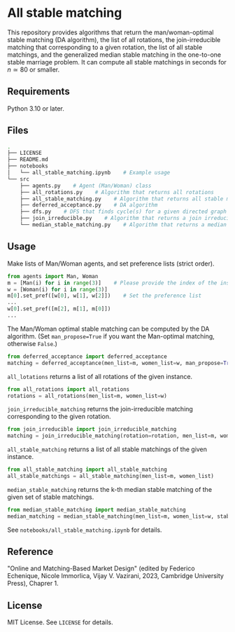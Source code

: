 # All stable matching

This repository provides algorithms that return the man/woman-optimal stable matching (DA algorithm), the list of all rotations, the join-irreducible matching that corresponding to a given rotation, the list of all stable matchings, and the generalized median stable matching in the one-to-one stable marriage problem.
It can compute all stable matchings in seconds for $n \simeq 80$ or smaller.

## Requirements
Python 3.10 or later.

## Files
```bash
.
├── LICENSE
├── README.md
├── notebooks
│   └── all_stable_matching.ipynb    # Example usage
└── src
    ├── agents.py    # Agent (Man/Woman) class
    ├── all_rotations.py    # Algorithm that returns all rotations
    ├── all_stable_matching.py    # Algorithm that returns all stable matchings
    ├── deferred_acceptance.py    # DA algorithm
    ├── dfs.py    # DFS that finds cycle(s) for a given directed graph
    ├── join_irreducible.py    # Algorithm that returns a join irreducible matching
    └── median_stable_matching.py    # Algorithm that returns a median stable matching
```

## Usage
Make lists of Man/Woman agents, and set preference lists (strict order).
```python
from agents import Man, Woman
m = [Man(i) for i in range(3)]    # Please provide the index of the instance in the list.
w = [Woman(i) for i in range(3)]
m[0].set_pref([w[0], w[1], w[2]])    # Set the preference list
...
w[0].set_pref([m[2], m[1], m[0]])
...
```
The Man/Woman optimal stable matching can be computed by the DA algorithm.
(Set `man_propose=True` if you want the Man-optimal matching, otherwise `False`.)
```python
from deferred_acceptance import deferred_acceptance
matching = deferred_acceptance(men_list=m, women_list=w, man_propose=True)
```
`all_lotations` returns a list of all rotations of the given instance.
```python
from all_rotations import all_rotations
rotations = all_rotations(men_list=m, women_list=w)
```
`join_irreducible_matching` returns the join-irreducible matching corresponding to the given rotation.
```python
from join_irreducible import join_irreducible_matching
matching = join_irreducible_matching(rotation=rotation, men_list=m, women_list=w)
```
`all_stable_matching` returns a list of all stable matchings of the given instance.
```python
from all_stable_matching import all_stable_matching
all_stable_matchings = all_stable_matching(men_list=m, women_list)
```
`median_stable_matching` returns the k-th median stable matching of the given set of stable matchings.
```python
from median_stable_matching import median_stable_matching
median_matching = median_stable_matching(men_list=m, women_list=w, stable_matchings=all_stable_matchings, k=1)
```
See `notebooks/all_stable_matching.ipynb` for details.

## Reference
"Online and Matching-Based Market Design" (edited by Federico Echenique,  Nicole Immorlica, Vijay V. Vazirani, 2023, Cambridge University Press), Chaprer 1.

## License
MIT License. See `LICENSE` for details.
